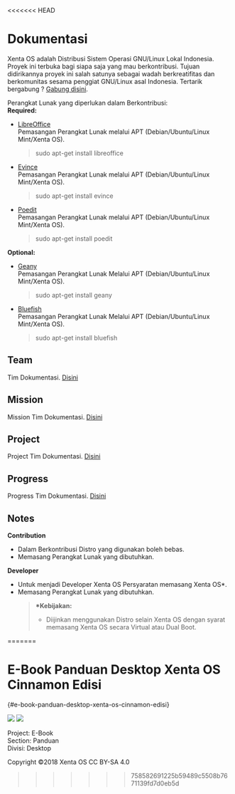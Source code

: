 <<<<<<< HEAD
# Dokumentasi

Xenta OS adalah Distribusi Sistem Operasi GNU/Linux Lokal Indonesia. Proyek ini terbuka bagi siapa saja yang mau berkontribusi. Tujuan didirikannya proyek ini salah satunya sebagai wadah berkreatifitas dan berkomunitas sesama penggiat GNU/Linux asal Indonesia.  Tertarik bergabung ? [Gabung disini](http://dev.xentaos.org/join.html).

Perangkat Lunak yang diperlukan dalam Berkontribusi:  
**Required:**

* [LibreOffice](https://www.libreoffice.org/)  
  Pemasangan Perangkat Lunak melalui APT \(Debian/Ubuntu/Linux Mint/Xenta OS\).

  > sudo apt-get install libreoffice

* [Evince](https://wiki.gnome.org/Apps/Evince)  
  Pemasangan Perangkat Lunak melalui APT \(Debian/Ubuntu/Linux Mint/Xenta OS\).

  > sudo apt-get install evince

* [Poedit](https://poedit.net/)  
  Pemasangan Perangkat Lunak melalui APT \(Debian/Ubuntu/Linux Mint/Xenta OS\).

  > sudo apt-get install poedit

**Optional:**

* [Geany](https://www.geany.org/)  
  Pemasangan Perangkat Lunak Melalui APT \(Debian/Ubuntu/Linux Mint/Xenta OS\).

  > sudo apt-get install geany

* [Bluefish](bluefish.openoffice.nl/)  
  Pemasangan Perangkat Lunak Melalui APT \(Debian/Ubuntu/Linux Mint/Xenta OS\).

  > sudo apt-get install bluefish

## Team

Tim Dokumentasi. [Disini](http://dev.xentaos.org/team.html)

## Mission

Mission Tim Dokumentasi. [Disini](http://dev.xentaos.org/mission.html)

## Project

Project Tim Dokumentasi. [Disini](http://dev.xentaos.org/project.html)

## Progress

Progress Tim Dokumentasi. [Disini](http://dev.xentaos.org/progress.html)

## Notes

**Contribution**

* Dalam Berkontribusi Distro yang digunakan boleh bebas.
* Memasang Perangkat Lunak yang dibutuhkan.

**Developer**

* Untuk menjadi Developer Xenta OS Persyaratan memasang Xenta OS\*.
* Memasang Perangkat Lunak yang dibutuhkan.
  > **\*Kebijakan:**
  >
  > * Diijinkan menggunakan Distro selain Xenta OS dengan syarat memasang Xenta OS secara Virtual atau Dual Boot.



=======
# E-Book Panduan Desktop Xenta OS Cinnamon Edisi 
{#e-book-panduan-desktop-xenta-os-cinnamon-edisi}

![](export/assets/image43.png)
![](export/assets/image75.png)

Project: E-Book  
Section: Panduan  
Divisi: Desktop  

Copyright ©2018 Xenta OS CC BY-SA 4.0
>>>>>>> 758582691225b59489c5508b7671139fd7d0eb5d
